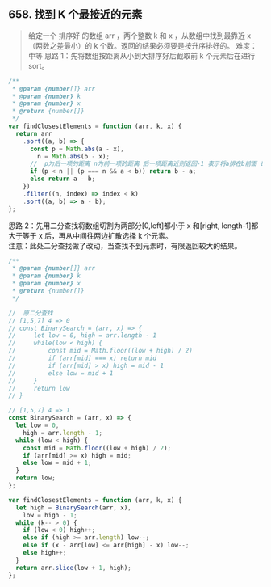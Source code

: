 ## 658. 找到 K 个最接近的元素

> 给定一个 排序好 的数组 arr ，两个整数 k 和 x ，从数组中找到最靠近 x（两数之差最小）的 k 个数。返回的结果必须要是按升序排好的。
> 难度：中等
> 思路 1：先将数组按距离从小到大排序好后截取前 k 个元素后在进行 sort。

```javascript
/**
 * @param {number[]} arr
 * @param {number} k
 * @param {number} x
 * @return {number[]}
 */
var findClosestElements = function (arr, k, x) {
  return arr
    .sort((a, b) => {
      const p = Math.abs(a - x),
        n = Math.abs(b - x);
      //  p为后一项的距离 n为前一项的距离 后一项距离近则返回-1 表示将a排在b前面 即后一项排在前面
      if (p < n || (p === n && a < b)) return b - a;
      else return a - b;
    })
    .filter((n, index) => index < k)
    .sort((a, b) => a - b);
};
```

思路 2：先用二分查找将数组切割为两部分[0,left]都小于 x 和[right, length-1]都大于等于 x 后，再从中间往两边扩散选择 k 个元素。  
注意：此处二分查找做了改动，当查找不到元素时，有限返回较大的结果。

```javascript
/**
 * @param {number[]} arr
 * @param {number} k
 * @param {number} x
 * @return {number[]}
 */

//  原二分查找
// [1,5,7] 4 => 0
// const BinarySearch = (arr, x) => {
//     let low = 0, high = arr.length - 1
//     while(low < high) {
//         const mid = Math.floor((low + high) / 2)
//         if (arr[mid] === x) return mid
//         if (arr[mid] > x) high = mid - 1
//         else low = mid + 1
//     }
//     return low
// }

// [1,5,7] 4 => 1
const BinarySearch = (arr, x) => {
  let low = 0,
    high = arr.length - 1;
  while (low < high) {
    const mid = Math.floor((low + high) / 2);
    if (arr[mid] >= x) high = mid;
    else low = mid + 1;
  }
  return low;
};

var findClosestElements = function (arr, k, x) {
  let high = BinarySearch(arr, x),
    low = high - 1;
  while (k-- > 0) {
    if (low < 0) high++;
    else if (high >= arr.length) low--;
    else if (x - arr[low] <= arr[high] - x) low--;
    else high++;
  }
  return arr.slice(low + 1, high);
};
```
